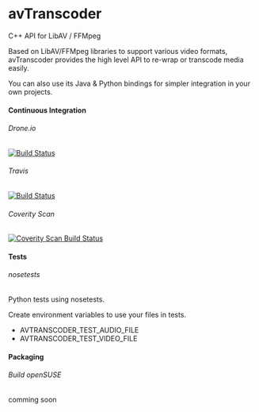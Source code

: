 # avTranscoder

C++ API for LibAV / FFMpeg

Based on LibAV/FFMpeg libraries to support various video formats, avTranscoder provides the high level API to re-wrap or transcode media easily.

You can also use its Java & Python bindings for simpler integration in your own projects.

#### Continuous Integration

###### Drone.io  
[![Build Status](https://drone.io/github.com/avTranscoder/avTranscoder/status.png)](https://drone.io/github.com/avTranscoder/avTranscoder/latest)

###### Travis
[![Build Status](https://travis-ci.org/avTranscoder/avTranscoder.svg?branch=master)](https://travis-ci.org/avTranscoder/avTranscoder)

###### Coverity Scan  
<a href="https://scan.coverity.com/projects/2626">
  <img alt="Coverity Scan Build Status"
       src="https://scan.coverity.com/projects/2626/badge.svg"/>
</a>

#### Tests

###### nosetests
Python tests using nosetests.

Create environment variables to use your files in tests.
* AVTRANSCODER_TEST_AUDIO_FILE
* AVTRANSCODER_TEST_VIDEO_FILE

#### Packaging

###### Build openSUSE  
comming soon

